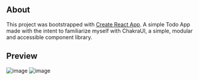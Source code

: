 ## About

This project was bootstrapped with [Create React App](https://github.com/facebook/create-react-app).
A simple Todo App made with the intent to familiarize myself with ChakraUI, a simple, modular and accessible component library.

## Preview
![image](https://user-images.githubusercontent.com/68579034/124539113-ad47cf80-ddd1-11eb-8e5e-44defdeefdc5.png)
![image](https://user-images.githubusercontent.com/68579034/124539179-d1a3ac00-ddd1-11eb-9f51-dc7be9f9f6f8.png)
